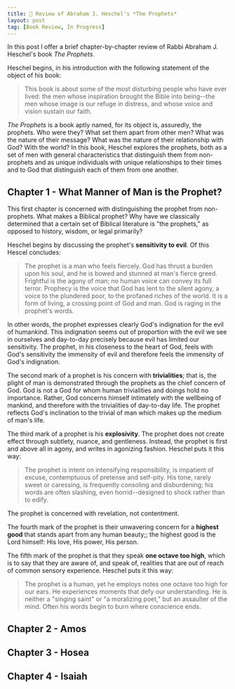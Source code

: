 ```yaml
---
title: 📖 Review of Abraham J. Heschel's *The Prophets*
layout: post
tag: [Book Review, In Progress]
---
```


In this post I offer a brief chapter-by-chapter review of Rabbi Abraham J. Heschel's book *The Prophets*.

Heschel begins, in his introduction with the following statement of the object of his book:

> This book is about some of the most disturbing people who have ever lived: the men whose inspiration brought the Bible into being--the men whose image is our refuge in distress, and whose voice and vision sustain our faith.

*The Prophets* is a book aptly named, for its object is, assuredly, the prophets. Who were they? What set them apart from other men? What was the nature of their message? What was the nature of their relationship with God? With the world? In this book, Heschel explores the prophets, both as a set of men with general characteristics that distinguish them from non-prophets and as unique individuals with unique relationships to their times and to God that distinguish each of them from one another.

## Chapter 1 - What Manner of Man is the Prophet?

This first chapter is concerned with distinguishing the prophet from non-prophets. What makes a Biblical prophet? Why have we classically determined that a certain set of Biblical literature is "the prophets," as opposed to history, wisdom, or legal primarily? 

Heschel begins by discussing the prophet's **sensitivity to evil**. Of this Hescel concludes:

> The prophet is a man who feels fiercely. God has thrust a burden upon his soul, and he is bowed and stunned at man's fierce greed. Frightful is the agony of man; no human voice can convey its full terror. Prophecy is the voice that God has lent to the silent agony, a voice to the plundered poor, to the profaned riches of the world. It is a form of living, a crossing point of God and man. God is raging in the prophet's words.

In other words, the prophet expresses clearly God's indignation for the evil of humankind. This indignation seems out of proportion with the evil we see in ourselves and day-to-day precisely because evil has limited our sensitivity. The prophet, in his closeness to the heart of God, feels with God's sensitivity the immensity of evil and therefore feels the immensity of God's indignation.

The second mark of a prophet is his concern with **trivialities**; that is, the plight of man is demonstrated through the prophets as the chief concern of God. God is not a God for whom human trivialities and doings hold no importance. Rather, God concerns himself intimately with the wellbeing of mankind, and therefore with the trivialities of day-to-day life. The prophet reflects God's inclination to the trivial of man which makes up the medium of man's life.

The third mark of a prophet is his **explosivity**. The prophet does not create effect through subtlety, nuance, and gentleness. Instead, the prophet is first and above all in agony, and writes in agonizing fashion. Heschel puts it this way:

> The prophet is intent on intensifying responsibility, is impatient of excuse, contemptuous of pretense and self-pity. His tone, rarely sweet or caressing, is frequently consoling and disburdening; his words are often slashing, even horrid--designed to shock rather than to edify.

The prophet is concerned with revelation, not contentment.

The fourth mark of the prophet is their unwavering concern for a **highest good** that stands apart from any human beauty;; the highest good is the Lord himself: His love, His power, His person.

The fifth mark of the prophet is that they speak **one octave too high**, which is to say that they are aware of, and speak of, realities that are out of reach of common sensory experience. Heschel puts it this way:

> The prophet is a human, yet he employs notes one octave too high for our ears. He experiences moments that defy our understanding. He is neither a "singing saint" or "a moralizing poet," but an assaulter of the mind. Often his words begin to burn where conscience ends.



## Chapter 2 - Amos

## Chapter 3 - Hosea

## Chapter 4 - Isaiah